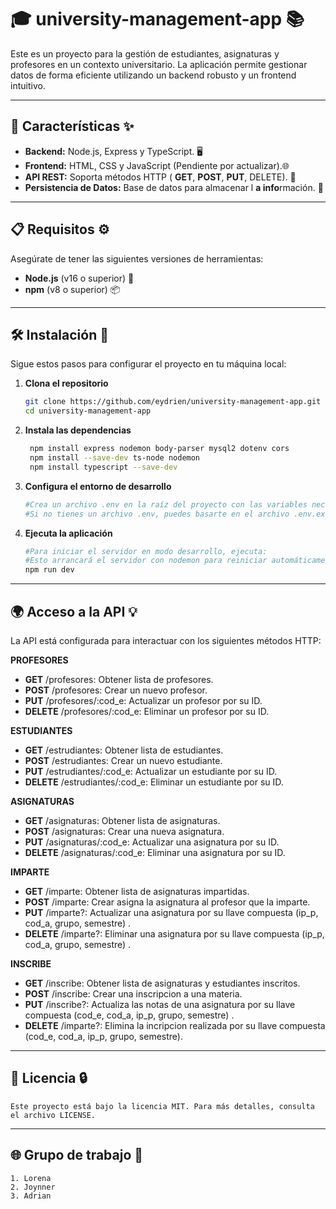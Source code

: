 # 🎓 **university-management-app** 📚

Este es un proyecto para la gestión de estudiantes, asignaturas y profesores en un contexto universitario. La aplicación permite gestionar datos de forma eficiente utilizando un backend robusto y un frontend intuitivo.

---

## 🔧 **Características** ✨

- **Backend:** Node.js, Express y TypeScript. 🖥️
- **Frontend:** HTML, CSS y JavaScript (Pendiente por actualizar).🌐 
- **API REST:** Soporta métodos HTTP ( **GET**,  **POST**,  **PUT**, DELETE). 🔄
- **Persistencia de Datos:** Base de datos para almacenar l **a info**rmación. 💾

---

## 📋 **Requisitos** ⚙️

Asegúrate de tener las siguientes versiones de herramientas:

- **Node.js** (v16 o superior) 🔑
- **npm** (v8 o superior) 📦

---

## 🛠️ **Instalación** 🚀

Sigue estos pasos para configurar el proyecto en tu máquina local:

1. **Clona el repositorio**
   ```bash
   git clone https://github.com/eydrien/university-management-app.git
   cd university-management-app

2. **Instala las dependencias**
   ```bash
    npm install express nodemon body-parser mysql2 dotenv cors
    npm install --save-dev ts-node nodemon
    npm install typescript --save-dev
3. **Configura el entorno de desarrollo**
    ```bash
    #Crea un archivo .env en la raíz del proyecto con las variables necesarias (por ejemplo, conexión a la base de datos, puertos, etc.)
    #Si no tienes un archivo .env, puedes basarte en el archivo .env.example para configurarlo.

4. **Ejecuta la aplicación**
    ```bash
    #Para iniciar el servidor en modo desarrollo, ejecuta:
    #Esto arrancará el servidor con nodemon para reiniciar automáticamente en caso de cambios en el código.
    npm run dev

---
## **🌍 Acceso a la API 💡**

 La API está configurada para interactuar con los siguientes métodos HTTP:

 **PROFESORES**
- **GET** /profesores: Obtener lista de profesores.
- **POST** /profesores: Crear un nuevo profesor.
- **PUT** /profesores/:cod_e: Actualizar un profesor por su ID.
- **DELETE** /profesores/:cod_e: Eliminar un profesor por su ID.   

**ESTUDIANTES**
- **GET** /estrudiantes: Obtener lista de estudiantes.
- **POST** /estrudiantes: Crear un nuevo estudiante.
- **PUT** /estrudiantes/:cod_e: Actualizar un estudiante por su ID.
- **DELETE** /estrudiantes/:cod_e: Eliminar un estudiante por su ID.

**ASIGNATURAS**
- **GET** /asignaturas: Obtener lista de asignaturas.
- **POST** /asignaturas: Crear una nueva asignatura.
- **PUT** /asignaturas/:cod_e: Actualizar una asignatura por su ID.
- **DELETE** /asignaturas/:cod_e: Eliminar una asignatura por su ID.

**IMPARTE**
- **GET** /imparte: Obtener lista de asignaturas impartidas.
- **POST** /imparte: Crear asigna la asignatura al profesor que la imparte.
- **PUT** /imparte?: Actualizar una asignatura por su llave compuesta (ip_p, cod_a, grupo, semestre) .
- **DELETE** /imparte?: Eliminar una asignatura por su llave compuesta (ip_p, cod_a, grupo, semestre) .

**INSCRIBE**
- **GET** /inscribe: Obtener lista de asignaturas y estudiantes inscritos.
- **POST** /inscribe: Crear una inscripcion a una materia.
- **PUT** /inscribe?: Actualiza las notas de una asignatura por su llave compuesta (cod_e, cod_a, ip_p, grupo, semestre) .
- **DELETE** /imparte?: Elimina la incripcion realizada por su llave compuesta (cod_e, cod_a, ip_p, grupo, semestre).  
---


## **📄 Licencia 🔒**
    Este proyecto está bajo la licencia MIT. Para más detalles, consulta el archivo LICENSE.

---
## **🌐 Grupo de trabajo 📱**
    1. Lorena
    2. Joynner
    3. Adrian 
